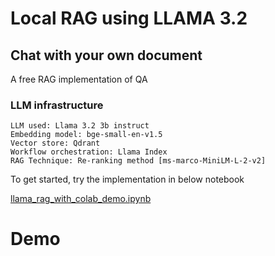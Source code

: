 # Local RAG using LLAMA 3.2
## Chat with your own document
A free RAG implementation of QA 

### LLM infrastructure


```
LLM used: Llama 3.2 3b instruct                            
Embedding model: bge-small-en-v1.5                         
Vector store: Qdrant                                       
Workflow orchestration: Llama Index                        
RAG Technique: Re-ranking method [ms-marco-MiniLM-L-2-v2]  
```

To get started, try the implementation in below notebook

[llama_rag_with_colab_demo.ipynb]([https://](https://github.com/madanmohan-venkatesan/Chat-with-your-own-document/blob/bcc48d39716507ca4bf0504c0da220367c4e7d94/llama_rag_with_colab_demo.ipynb))

# Demo


